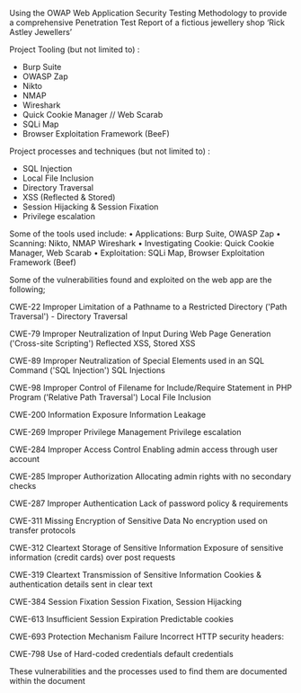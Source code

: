 Using the OWAP Web Application Security Testing Methodology to provide a comprehensive Penetration Test Report of a fictious jewellery shop ‘Rick Astley Jewellers’

Project Tooling (but not limited to) :

- Burp Suite
- OWASP Zap
- Nikto
- NMAP
- Wireshark
- Quick Cookie Manager // Web Scarab
- SQLi Map
- Browser Exploitation Framework (BeeF)


Project processes and techniques (but not limited to) :

- SQL Injection
- Local File Inclusion
- Directory Traversal
- XSS (Reflected & Stored)
- Session Hijacking & Session Fixation
- Privilege escalation


Some of the tools used include: • Applications: Burp Suite, OWASP Zap • Scanning: Nikto, NMAP Wireshark • Investigating Cookie: Quick Cookie Manager, Web Scarab • Exploitation: SQLi Map, Browser Exploitation Framework (Beef)

Some of the vulnerabilities found and exploited on the web app are the following;

CWE-22 Improper Limitation of a Pathname to a Restricted Directory ('Path Traversal') - Directory Traversal

CWE-79 Improper Neutralization of Input During Web Page Generation ('Cross-site Scripting') Reflected XSS, Stored XSS

CWE-89 Improper Neutralization of Special Elements used in an SQL Command ('SQL Injection') SQL Injections

CWE-98 Improper Control of Filename for Include/Require Statement in PHP Program ('Relative Path Traversal') Local File Inclusion

CWE-200 Information Exposure Information Leakage

CWE-269 Improper Privilege Management Privilege escalation

CWE-284 Improper Access Control Enabling admin access through user account

CWE-285 Improper Authorization Allocating admin rights with no secondary checks

CWE-287 Improper Authentication Lack of password policy & requirements

CWE-311 Missing Encryption of Sensitive Data No encryption used on transfer protocols

CWE-312 Cleartext Storage of Sensitive Information Exposure of sensitive information (credit cards) over post requests

CWE-319 Cleartext Transmission of Sensitive Information Cookies & authentication details sent in clear text

CWE-384 Session Fixation Session Fixation, Session Hijacking

CWE-613 Insufficient Session Expiration Predictable cookies

CWE-693 Protection Mechanism Failure Incorrect HTTP security headers:

CWE-798 Use of Hard-coded credentials default credentials

These vulnerabilities and the processes used to find them are documented within the document
